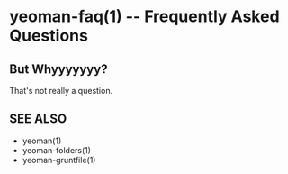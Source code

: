 yeoman-faq(1) -- Frequently Asked Questions
===========================================

## But Whyyyyyyy?

That's not really a question.

## SEE ALSO

* yeoman(1)
* yeoman-folders(1)
* yeoman-gruntfile(1)
